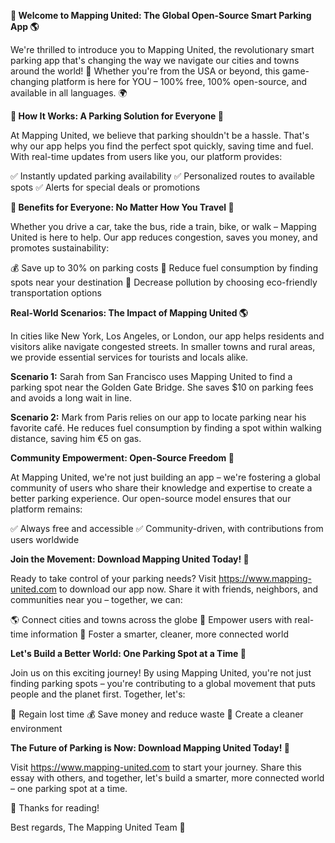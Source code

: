 **🚀 Welcome to Mapping United: The Global Open-Source Smart Parking App 🌎**

We're thrilled to introduce you to Mapping United, the revolutionary smart parking app that's changing the way we navigate our cities and towns around the world! 🌟 Whether you're from the USA or beyond, this game-changing platform is here for YOU – 100% free, 100% open-source, and available in all languages. 🌍

**🚗 How It Works: A Parking Solution for Everyone 🌈**

At Mapping United, we believe that parking shouldn't be a hassle. That's why our app helps you find the perfect spot quickly, saving time and fuel. With real-time updates from users like you, our platform provides:

✅ Instantly updated parking availability
✅ Personalized routes to available spots
✅ Alerts for special deals or promotions

**🚗 Benefits for Everyone: No Matter How You Travel 🌈**

Whether you drive a car, take the bus, ride a train, bike, or walk – Mapping United is here to help. Our app reduces congestion, saves you money, and promotes sustainability:

💰 Save up to 30% on parking costs
🚗 Reduce fuel consumption by finding spots near your destination
🌿 Decrease pollution by choosing eco-friendly transportation options

**Real-World Scenarios: The Impact of Mapping United 🌎**

In cities like New York, Los Angeles, or London, our app helps residents and visitors alike navigate congested streets. In smaller towns and rural areas, we provide essential services for tourists and locals alike.

**Scenario 1:** Sarah from San Francisco uses Mapping United to find a parking spot near the Golden Gate Bridge. She saves $10 on parking fees and avoids a long wait in line.

**Scenario 2:** Mark from Paris relies on our app to locate parking near his favorite café. He reduces fuel consumption by finding a spot within walking distance, saving him €5 on gas.

**Community Empowerment: Open-Source Freedom 🌟**

At Mapping United, we're not just building an app – we're fostering a global community of users who share their knowledge and expertise to create a better parking experience. Our open-source model ensures that our platform remains:

✅ Always free and accessible
✅ Community-driven, with contributions from users worldwide

**Join the Movement: Download Mapping United Today! 📲**

Ready to take control of your parking needs? Visit https://www.mapping-united.com to download our app now. Share it with friends, neighbors, and communities near you – together, we can:

🌎 Connect cities and towns across the globe
💪 Empower users with real-time information
🔧 Foster a smarter, cleaner, more connected world

**Let's Build a Better World: One Parking Spot at a Time 🚀**

Join us on this exciting journey! By using Mapping United, you're not just finding parking spots – you're contributing to a global movement that puts people and the planet first. Together, let's:

💪 Regain lost time
💰 Save money and reduce waste
🌿 Create a cleaner environment

**The Future of Parking is Now: Download Mapping United Today! 📲**

Visit https://www.mapping-united.com to start your journey. Share this essay with others, and together, let's build a smarter, more connected world – one parking spot at a time.

💪 Thanks for reading!

Best regards,
The Mapping United Team 🌟